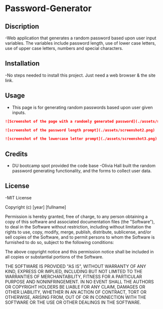 # Password-Generator

## Discription

-Web application that generates a random password based upon user input variables. The variables include password length, use of lower case letters, use of upper case letters, numbers and special characters.

## Installation

-No steps needed to install this project. Just need a web browser & the site link.

## Usage

- This page is for generating random passwords based upon user given inputs.

```md
![Screenshot of the page with a randomly generated password](./assets/screenshot1.png)
```

```md
![screenshot of the password length prompt](./assets/screenshot2.png)
```

```md
![screenshot of the lowercase letter prompt](./assets/screenshot3.png)
```

## Credits

- DU bootcamp spot provided the code base
  -Olivia Hall built the random password generating functionality, and the forms to collect user data.

## License

-MIT License

Copyright (c) [year] [fullname]

Permission is hereby granted, free of charge, to any person obtaining a copy
of this software and associated documentation files (the "Software"), to deal
in the Software without restriction, including without limitation the rights
to use, copy, modify, merge, publish, distribute, sublicense, and/or sell
copies of the Software, and to permit persons to whom the Software is
furnished to do so, subject to the following conditions:

The above copyright notice and this permission notice shall be included in all
copies or substantial portions of the Software.

THE SOFTWARE IS PROVIDED "AS IS", WITHOUT WARRANTY OF ANY KIND, EXPRESS OR
IMPLIED, INCLUDING BUT NOT LIMITED TO THE WARRANTIES OF MERCHANTABILITY,
FITNESS FOR A PARTICULAR PURPOSE AND NONINFRINGEMENT. IN NO EVENT SHALL THE
AUTHORS OR COPYRIGHT HOLDERS BE LIABLE FOR ANY CLAIM, DAMAGES OR OTHER
LIABILITY, WHETHER IN AN ACTION OF CONTRACT, TORT OR OTHERWISE, ARISING FROM,
OUT OF OR IN CONNECTION WITH THE SOFTWARE OR THE USE OR OTHER DEALINGS IN THE
SOFTWARE.

```

```
